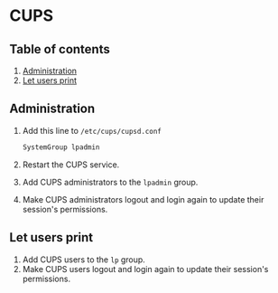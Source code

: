 # CUPS

## Table of contents <!-- omit in toc -->

1. [Administration](#administration)
1. [Let users print](#let-users-print)

## Administration

1. Add this line to `/etc/cups/cupsd.conf`

   ```txt
   SystemGroup lpadmin
   ```

1. Restart the CUPS service.
1. Add CUPS administrators to the `lpadmin` group.
1. Make CUPS administrators logout and login again to update their session's permissions.

## Let users print

1. Add CUPS users to the `lp` group.
1. Make CUPS users logout and login again to update their session's permissions.
